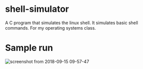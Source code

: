 # shell-simulator
A C program that simulates the linux shell. It simulates basic shell commands. For my operating systems class.

# Sample run
![screenshot from 2018-09-15 09-57-47](https://user-images.githubusercontent.com/24194821/45587703-f6e86800-b8ce-11e8-970d-fd0e19fab152.png)
